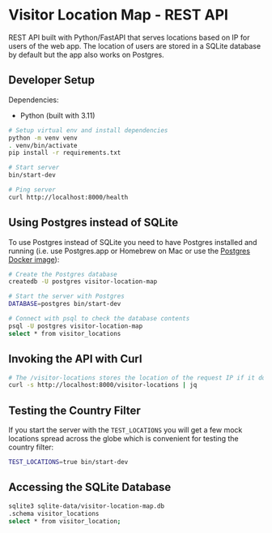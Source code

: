 # Visitor Location Map - REST API

REST API built with Python/FastAPI that serves locations based on IP for users of the web app. The location of users are stored in a SQLite database by default but the app also works on Postgres.

## Developer Setup

Dependencies:

* Python (built with 3.11)

```sh
# Setup virtual env and install dependencies
python -m venv venv
. venv/bin/activate
pip install -r requirements.txt

# Start server
bin/start-dev 

# Ping server
curl http://localhost:8000/health
```

## Using Postgres instead of SQLite

To use Postgres instead of SQLite you need to have Postgres installed and running (i.e. use Postgres.app or Homebrew on Mac or use the [Postgres Docker image](https://www.docker.com/blog/how-to-use-the-postgres-docker-official-image/)):

```sh
# Create the Postgres database
createdb -U postgres visitor-location-map

# Start the server with Postgres
DATABASE=postgres bin/start-dev

# Connect with psql to check the database contents
psql -U postgres visitor-location-map
select * from visitor_locations
```

## Invoking the API with Curl

```sh
# The /visitor-locations stores the location of the request IP if it doesn't exist and lists all IPs (limit 1000)
curl -s http://localhost:8000/visitor-locations | jq
```

## Testing the Country Filter

If you start the server with the `TEST_LOCATIONS` you will get a few mock locations spread across the globe which is convenient for testing the country filter:

```sh
TEST_LOCATIONS=true bin/start-dev
```

## Accessing the SQLite Database

```sh
sqlite3 sqlite-data/visitor-location-map.db
.schema visitor_locations
select * from visitor_location;
```

